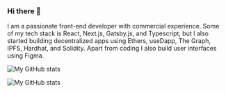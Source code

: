 ### Hi there 👋

I am a passionate front-end developer with commercial experience. Some of my tech stack is React, Next.js, Gatsby.js, and Typescript, but I also started building decentralized apps using Ethers, useDapp, The Graph, IPFS, Hardhat, and Solidity. Apart from coding I also build user interfaces using Figma.

![My GitHub stats](https://github-readme-stats.vercel.app/api?username=przemo246&show_icons=true&theme=dark)

![My GitHub stats](https://github-readme-stats.vercel.app/api/top-langs/?username=przemo246&show_icons=true&theme=dark)
